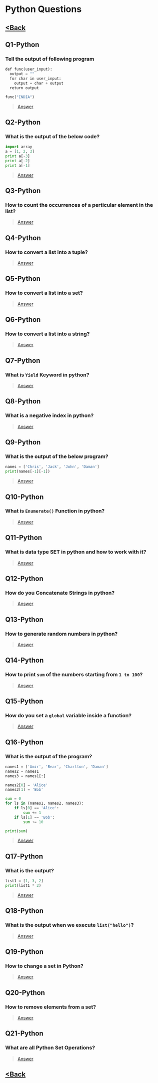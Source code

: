 # Python Questions
## [<Back](../QUESTIONS.md)

## Q1-Python
### Tell the output of following program

```python
def func(user_input):
  output = ""
  for char in user_input:
    output = char + output
  return output

func("INDIA")
```

> [Answer](../../answers/python/A1-50.md#A1-Python)

## Q2-Python
### What is the output of the below code?
```python
import array
a = [1, 2, 3]
print a[-3]
print a[-2]
print a[-1]
```

> [Answer](../../answers/python/A1-50.md#A2-Python)

## Q3-Python
### How to count the occurrences of a perticular element in the list?

> [Answer](../../answers/python/A1-50.md#A3-Python)

## Q4-Python
### How to convert a list into a tuple?

> [Answer](../../answers/python/A1-50.md#A4-Python)

## Q5-Python
### How to convert a list into a set?

> [Answer](../../answers/python/A1-50.md#A5-Python)

## Q6-Python
### How to convert a list into a string?

> [Answer](../../answers/python/A1-50.md#A6-Python)

## Q7-Python
### What is `Yield` Keyword in python?

> [Answer](../../answers/python/A1-50.md#A7-Python)

## Q8-Python
### What is a negative index in python?

> [Answer](../../answers/python/A1-50.md#A8-Python)

## Q9-Python
### What is the output of the below program?

```python
names = ['Chris', 'Jack', 'John', 'Daman']
print(names[-1][-1])
```

> [Answer](../../answers/python/A1-50.md#A9-Python)

## Q10-Python
### What is `Enumerate()` Function in python?

> [Answer](../../answers/python/A1-50.md#A10-Python)

## Q11-Python
### What is data type SET in python and how to work with it?

> [Answer](../../answers/python/A1-50.md#A11-Python)

## Q12-Python
### How do you Concatenate Strings in python?

> [Answer](../../answers/python/A1-50.md#A12-Python)

## Q13-Python
### How to generate random numbers in python?

> [Answer](../../answers/python/A1-50.md#A13-Python)

## Q14-Python
### How to print `sum` of the numbers starting from `1 to 100`?

> [Answer](../../answers/python/A1-50.md#A14-Python)

## Q15-Python
### How do you set a `global` variable inside a function?

> [Answer](../../answers/python/A1-50.md#A15-Python)

## Q16-Python
### What is the output of the program?
```python
names1 = ['Amir', 'Bear', 'Charlton', 'Daman']
names2 = names1
names3 = names1[:]

names2[0] = 'Alice'
names3[1] = 'Bob'

sum = 0
for ls in (names1, names2, names3):
    if ls[0] == 'Alice':
        sum += 1
    if ls[1] == 'Bob':
        sum += 10

print(sum)
```

> [Answer](../../answers/python/A1-50.md#A16-Python)

## Q17-Python
### What is the output?
```python
list1 = [1, 3, 2]
print(list1 * 2)
```

> [Answer](../../answers/python/A1-50.md#A17-Python)

## Q18-Python
### What is the output when we execute `list("hello")`?

> [Answer](../../answers/python/A1-50.md#A18-Python)

## Q19-Python
### How to change a set in Python?

> [Answer](../../answers/python/A1-50.md#A19-Python)

## Q20-Python
### How to remove elements from a set?

> [Answer](../../answers/python/A1-50.md#A20-Python)

## Q21-Python
### What are all Python Set Operations?

> [Answer](../../answers/python/A1-50.md#A21-Python)

## [<Back](../QUESTIONS.md)